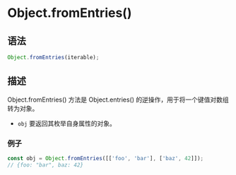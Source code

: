# Object.fromEntries()

## 语法

```js
Object.fromEntries(iterable);
```

## 描述
Object.fromEntries() 方法是 Object.entries() 的逆操作，用于将一个键值对数组转为对象。

- `obj` 要返回其枚举自身属性的对象。

### 例子
```js
const obj = Object.fromEntries([['foo', 'bar'], ['baz', 42]]);
// {foo: "bar", baz: 42}
```